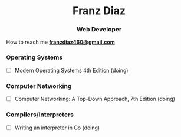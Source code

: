 <h1 align="center">Franz Diaz</h1>
<h3 align="center">Web Developer</h3>  


How to reach me **franzdiaz460@gmail.com**  
### Operating Systems
- [ ] Modern Operating Systems 4th Edition (doing)
### Computer Networking
- [ ] Computer Networking: A Top-Down Approach, 7th Edition (doing)
### Compilers/Interpreters
- [ ] Writing an interpreter in Go (doing)
